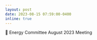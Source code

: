 ```yaml
---
layout: post
date: 2023-08-15 07:59:00-0400
inline: true
---
```


:memo: Energy Committee August 2023 Meeting